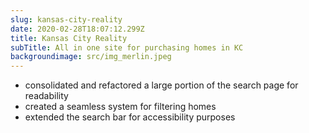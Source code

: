 ```yaml
---
slug: kansas-city-reality
date: 2020-02-28T18:07:12.299Z
title: Kansas City Reality
subTitle: All in one site for purchasing homes in KC
backgroundimage: src/img_merlin.jpeg
---
```



* consolidated and refactored a large portion of the search page for readability
* created a seamless system for filtering homes
* extended the search bar for accessibility purposes
